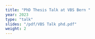 ```yaml
---
title: "PhD Thesis Talk at VBS Bern "
year: 2023
type: "talk"
slides: "/pdf/VBS Talk phd.pdf"
weight: 2
---
```


